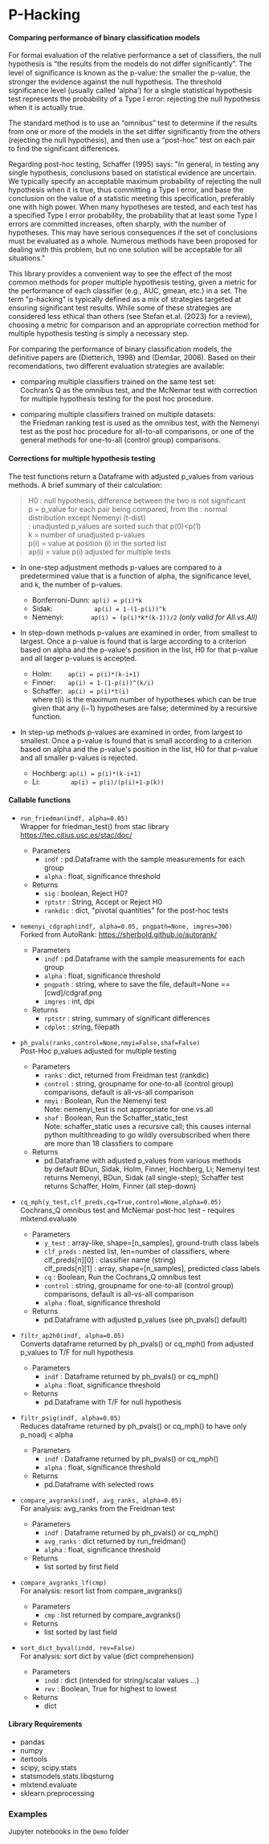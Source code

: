# P-Hacking
#### Comparing performance of binary classification models

For formal evaluation of the relative performance a set of classifiers, the null hypothesis is “the results from the models do not differ significantly”. The level of signiﬁcance is known as the p-value: the smaller the p-value, the stronger the evidence against the null hypothesis. The threshold significance level (usually called ‘alpha’) for a single statistical hypothesis test represents the probability of a Type I error: rejecting the null hypothesis when it is actually true. 

The standard method is to use an “omnibus” test to determine if the results from one or more of the models in the set differ significantly from the others (rejecting the null hypothesis), and then use a “post-hoc” test on each pair to find the significant differences.

Regarding post-hoc testing, Schaffer (1995) says:
"In general, in testing any single hypothesis, conclusions based on statistical evidence are uncertain. We typically specify an acceptable maximum probability of rejecting the null hypothesis when it is true, thus committing a Type I error, and base the conclusion on the value of a statistic meeting this specification, preferably one with high power. When many hypotheses are tested, and each test has a specified Type I error probability, the probability that at least some Type I errors are committed increases, often sharply, with the number of hypotheses. This may have serious consequences if the set of conclusions must be evaluated as a whole. Numerous methods have been proposed for dealing with this problem, but no one solution will be acceptable for all situations." 

This library provides a convenient way to see the effect of the most common methods for proper multiple hypothesis testing, given a metric for the performance of each classifier (e.g., AUC, gmean, etc.) in a set. 
The term "p-hacking" is typically defined as a mix of strategies targeted at ensuring significant test results. While some of these strategies are considered less ethical than others (see Stefan et.al. (2023) for a review), choosing a metric for comparison and an appropriate correction  method for multiple hypothesis testing is simply a necessary step.  

For comparing the performance of binary classification models, the definitive papers are (Dietterich, 1998) and (Demšar, 2006). Based on their recomendations, two different evaluation strategies are available:

* comparing multiple classifiers trained on the same test set:<br> 
Cochran’s Q as the omnibus test, and the McNemar test with correction for multiple hypothesis testing for the post hoc procedure.

* comparing multiple classifiers trained on multiple datasets:<br> 
the Friedman ranking test is used as the omnibus test, with the Nemenyi test as the post hoc procedure for all-to-all comparisons, or one of the general methods for one-to-all (control group) comparisons. 

#### Corrections for multiple hypothesis testing

The test functions return a Dataframe with adjusted p_values from various methods. A brief summary of their calculation:

> H0    : null hypothesis, difference between the two is not significant<br>
> p     = p_value for each pair being compared, from the 
      :         normal distribution except Nemenyi (t-dist)<br>
      : unadjusted p_values are sorted such that p(0)<p(1)<br>
  k     = number of unadjusted p-values<br>
  p(i)  = value at position (i) in the sorted list<br>
  ap(i) = value p(i) adjusted for multiple tests<br>

* In one-step adjustment methods p-values are compared to a
  predetermined value that is a function of alpha, the significance
  level, and k, the number of p-values.
  - Bonferroni-Dunn: `ap(i) = p(i)*k`
  - Sidak: `           ap(i) = 1-(1-p(i))^k`
  - Nemenyi: `       ap(i) = (p(i)*k*(k-1))/2`   *(only valid for All.vs.All)*

* In step-down methods p-values are examined in order, from smallest
  to largest. Once a p-value is found that is large according to a
  criterion based on alpha and the p-value's position in the list, 
  H0 for that p-value and all larger p-values is accepted.
  - Holm: `    ap(i) = p(i)*(k-i+1)`
  - Finner: `   ap(i) = 1-(1-p(i))^(k/i)`
  - Schaffer: ` ap(i) = p(i)*t(i)`<br>
         where t(i) is the maximum number of hypotheses 
         which can be true given that any (i−1) hypotheses 
         are false; determined by a recursive function.

* In step-up methods p-values are examined in order, from largest to
  smallest. Once a p-value is found that is small according to a
  criterion based on alpha and the p-value's position in the list,
  H0 for that p-value and all smaller p-values is rejected.
  - Hochberg: `ap(i) = p(i)*(k-i+1)`
  - Li: `        ap(i) = p(i)/(p(i)+1-p(k))`


#### Callable functions

* `run_friedman(indf, alpha=0.05)`<br>Wrapper for friedman_test() from stac library<br>https://tec.citius.usc.es/stac/doc/
  - Parameters
    - `indf` : pd.Dataframe with the sample measurements for each group
    - `alpha` : float, significance threshold 
  - Returns
    - `sig` : boolean, Reject H0?   
    - `rptstr` : String, Accept or Reject H0 
    - `rankdic` : dict, "pivotal quantities" for the post-hoc tests

* `nemenyi_cdgraph(indf, alpha=0.05, pngpath=None, imgres=300)`<br> Forked from AutoRank: https://sherbold.github.io/autorank/ 
  - Parameters
    - `indf` : pd.Dataframe with the sample measurements for each group
    - `alpha` : float, significance threshold 
    - `pngpath` : string, where to save the file, default=None == [cwd]/cdgraf.png
    - `imgres` : int, dpi
  - Returns
    - `rptstr` : string, summary of significant differences
    - `cdplot` : string, filepath 

* `ph_pvals(ranks,control=None,nmyi=False,shaf=False)`<br> Post-Hoc p_values adjusted for multiple testing 
  - Parameters
    - `ranks` : dict, returned from Freidman test (rankdic)
    - `control` : string, groupname for one-to-all (control group) comparisons, default is all-vs-all comparison
    - `nmyi` : Boolean, Run the Nemenyi test<br>Note: nemenyi_test is not appropriate for one.vs.all
    - `shaf` : Boolean, Run the Schaffer_static_test<br>Note: schaffer_static uses a recursive call; this causes internal python multithreading to go wildly oversubscribed when there are more than 18 classfiers to compare
  - Returns
    - pd.Dataframe with adjusted p_values from various methods<br>by default BDun, Sidak, Holm, Finner, Hochberg, Li; Nemenyi test returns Nemenyi, BDun, Sidak (all single-step); Schaffer test returns Schaffer, Holm, Finner (all step-down)

* `cq_mph(y_test,clf_preds,cq=True,control=None,alpha=0.05)`<br>Cochrans_Q omnibus test and McNemar post-hoc test - requires mlxtend.evaluate
  - Parameters
    - `y_test` : array-like, shape=[n_samples], ground-truth class labels 
    - `clf_preds` : nested list, len=number of classifiers, where <br>clf_preds[n][0] : classifier name (string) <br>clf_preds[n][1] : array, shape=[n_samples], predicted class labels
    - `cq` : Boolean, Run the Cochrans_Q omnibus test
    - `control` : string, groupname for one-to-all (control group) comparisons, default is all-vs-all comparison
    - `alpha` : float, significance threshold 
  - Returns
    - pd.Dataframe with adjusted p_values (see ph_pvals() default)

* `filtr_ap2h0(indf, alpha=0.05)`<br> Converts dataframe returned by ph_pvals() or cq_mph() from adjusted p_values to T/F for null hypothesis
  - Parameters
    - `indf` : Dataframe returned by ph_pvals() or cq_mph()
    - `alpha` : float, significance threshold 
  - Returns
    - pd.Dataframe with T/F for null hypothesis 

* `filtr_psig(indf, alpha=0.05)`<br> Reduces dataframe returned by ph_pvals() or cq_mph() to have only p_noadj < alpha
  - Parameters
    - `indf` : Dataframe returned by ph_pvals() or cq_mph()
    - `alpha` : float, significance threshold 
  - Returns
    - pd.Dataframe with selected rows 

* `compare_avgranks(indf, avg_ranks, alpha=0.05)`<br> For analysis: avg_ranks from the Freidman test
  - Parameters
    - `indf` : Dataframe returned by ph_pvals() or cq_mph()
    - `avg_ranks` : dict returned by run_freidman()
    - `alpha` : float, significance threshold 
  - Returns
    - list sorted by first field

* `compare_avgranks_lf(cmp)`<br> For analysis: resort list from compare_avgranks()
  - Parameters
    - `cmp` : list returned by compare_avgranks()
  - Returns
    - list sorted by last field

* `sort_dict_byval(indd, rev=False)`<br> For analysis: sort dict by value (dict comprehension)
  - Parameters
    - `indd` : dict (intended for string/scalar values ...)
    - `rev` : Boolean, True for highest to lowest
  - Returns
    - dict




#### Library Requirements

* pandas
* numpy
* itertools
* scipy, scipy.stats 
* statsmodels.stats.libqsturng 
* mlxtend.evaluate
* sklearn.preprocessing

### Examples
Jupyter notebooks in the `Demo` folder
